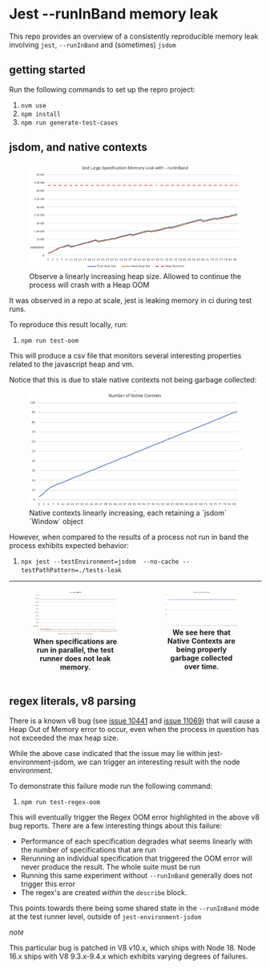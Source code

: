# Jest --runInBand memory leak

This repo provides an overview of a consistently reproducible memory leak
involving `jest`, `--runInBand` and (sometimes) `jsdom`

## getting started

Run the following commands to set up the repro project:

1. `nvm use`
1. `npm install`
1. `npm run generate-test-cases`

## jsdom, and native contexts

<figure>
    <img src="./images/jest-memory-leak-run-in-band.png">
    <figcaption>
        Observe a linearly increasing heap size. Allowed to continue the process will crash with a Heap OOM
    </figcaption>
</figure>

It was observed in a repo at scale, jest is leaking memory in ci during test runs.

To reproduce this result locally, run:

1. `npm run test-oom`

This will produce a csv file that monitors several interesting properties related to the javascript heap and vm.

Notice that this is due to stale native contexts not being garbage collected:

<figure>
<img src="./images/number-of-native-contexts.png">
<figcaption>
    Native contexts linearly increasing, each retaining a `jsdom` `Window` object
</figcaption>
</figure>

However, when compared to the results of a process not run in band the process exhibits expected behavior:

1. `npx jest --testEnvironment=jsdom  --no-cache --testPathPattern=./tests-leak`

| <figure     >   <img     src  =  "./images/jest-normal-heap-no-run-in-band.png"     >   <figcaption>      When specifications are run in parallel, the test runner does not leak memory.  </figcaption>   </figure> | <figure>   <img     src  =  "./images/consistent-number-of-native-contexts.png"   >   <figcaption>      We see here that Native Contexts are being properly garbage collected over time.  </figcaption>   </figure> |
|---------------------------------------------------------------------------------------------------------------------------------------------------------------------------------------------------------------------|---------------------------------------------------------------------------------------------------------------------------------------------------------------------------------------------------------------------|



## regex literals, v8 parsing

There is a known v8 bug (see [issue 10441](https://bugs.chromium.org/p/v8/issues/detail?id=10441) and [issue 11069](https://bugs.chromium.org/p/v8/issues/detail?id=11069)) that will cause a Heap Out of Memory error to occur, even when the process in question has not exceeded the max heap size.

While the above case indicated that the issue may lie within jest-environment-jsdom, we can trigger an interesting result with the node environment.

To demonstrate this failure mode run the following command:

1. `npm run test-regex-oom`

This will eventually trigger the Regex OOM error highlighted in the above v8 bug reports. There are a few interesting things
about this failure:

* Performance of each specification degrades what seems linearly with the number of specifications that are run
* Rerunning an individual specification that triggered the OOM error will never produce the result. The whole suite must be run
* Running this same experiment without `--runInBand` generally does not trigger this error
* The regex's are created _within_ the `describe` block.

This points towards there being some shared state in the `--runInBand` mode at the test runner level, outside of `jest-environment-jsdom`

*note*

This particular bug is patched in V8 v10.x, which ships with Node 18. Node 16.x ships with V8 9.3.x-9.4.x which exhibits varying degrees of failures.